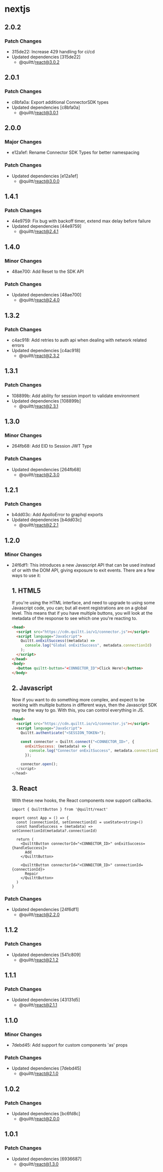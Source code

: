 # nextjs

## 2.0.2

### Patch Changes

- 315de22: Increase 429 handling for ci/cd
- Updated dependencies [315de22]
  - @quiltt/react@3.0.2

## 2.0.1

### Patch Changes

- c8bfa0a: Export additional ConnectorSDK types
- Updated dependencies [c8bfa0a]
  - @quiltt/react@3.0.1

## 2.0.0

### Major Changes

- e12a1ef: Rename Connector SDK Types for better namespacing

### Patch Changes

- Updated dependencies [e12a1ef]
  - @quiltt/react@3.0.0

## 1.4.1

### Patch Changes

- 44e9759: Fix bug with backoff timer, extend max delay before failure
- Updated dependencies [44e9759]
  - @quiltt/react@2.4.1

## 1.4.0

### Minor Changes

- 48ae700: Add Reset to the SDK API

### Patch Changes

- Updated dependencies [48ae700]
  - @quiltt/react@2.4.0

## 1.3.2

### Patch Changes

- c4ac918: Add retries to auth api when dealing with network related errors
- Updated dependencies [c4ac918]
  - @quiltt/react@2.3.2

## 1.3.1

### Patch Changes

- 108899b: Add ability for session import to validate environment
- Updated dependencies [108899b]
  - @quiltt/react@2.3.1

## 1.3.0

### Minor Changes

- 264fb68: Add EID to Session JWT Type

### Patch Changes

- Updated dependencies [264fb68]
  - @quiltt/react@2.3.0

## 1.2.1

### Patch Changes

- b4dd03c: Add ApolloError to graphql exports
- Updated dependencies [b4dd03c]
  - @quiltt/react@2.2.1

## 1.2.0

### Minor Changes

- 24f6df1: This introduces a new Javascript API that can be used instead of or with the DOM API, giving exposure to exit events. There are a few ways to use it:

  ## 1. HTML5

  If you're using the HTML interface, and need to upgrade to using some Javascript code, you can; but all event registrations are on a global level. This means that if you have multiple buttons, you will look at the metadata of the response to see which one you're reacting to.

  ```html
  <head>
    <script src="https://cdn.quiltt.io/v1/connector.js"></script>
    <script language="JavaScript">
      Quiltt.onExitSuccess((metadata) =>
        console.log("Global onExitSuccess", metadata.connectionId)
      );
    </script>
  </head>
  <body>
    <button quiltt-button="<CONNECTOR_ID">Click Here!</button>
  </body>
  ```

  ## 2. Javascript

  Now if you want to do something more complex, and expect to be working with multiple buttons in different ways, then the Javascript SDK may be the way to go. With this, you can control everything in JS.

  ```html
  <head>
    <script src="https://cdn.quiltt.io/v1/connector.js"></script>
    <script language="JavaScript">
      Quiltt.authenticate("<SESSION_TOKEN>");

      const connector = Quiltt.connect("<CONNECTOR_ID>", {
        onExitSuccess: (metadata) => {
          console.log("Connector onExitSuccess", metadata.connectionId),
        });

      connector.open();
    </script>
  </head>
  ```

  ## 3. React

  With these new hooks, the React components now support callbacks.

  ```tsx
  import { QuilttButton } from '@quiltt/react'

  export const App = () => {
    const [connectionId, setConnectionId] = useState<string>()
    const handleSuccess = (metadata) => setConnectionId(metadata?.connectionId)

    return (
      <QuilttButton connectorId="<CONNECTOR_ID>" onExitSuccess={handleSuccess}>
        Add
      </QuilttButton>

      <QuilttButton connectorId="<CONNECTOR_ID>" connectionId={connectionId}>
        Repair
      </QuilttButton>
    )
  }
  ```

### Patch Changes

- Updated dependencies [24f6df1]
  - @quiltt/react@2.2.0

## 1.1.2

### Patch Changes

- Updated dependencies [541c809]
  - @quiltt/react@2.1.2

## 1.1.1

### Patch Changes

- Updated dependencies [43131d5]
  - @quiltt/react@2.1.1

## 1.1.0

### Minor Changes

- 7debd45: Add support for custom components 'as' props

### Patch Changes

- Updated dependencies [7debd45]
  - @quiltt/react@2.1.0

## 1.0.2

### Patch Changes

- Updated dependencies [bc6fd8c]
  - @quiltt/react@2.0.0

## 1.0.1

### Patch Changes

- Updated dependencies [6936687]
  - @quiltt/react@1.3.0
